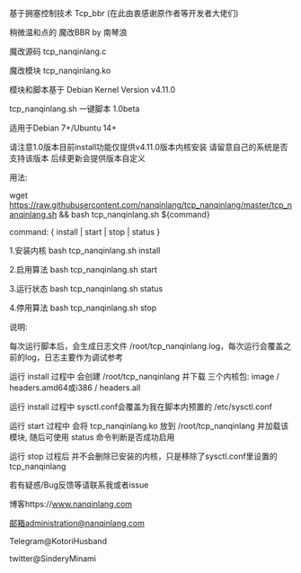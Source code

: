 基于拥塞控制技术 Tcp_bbr (在此由衷感谢原作者等开发者大佬们)

稍微温和点的 魔改BBR by 南琴浪

魔改源码 tcp_nanqinlang.c

魔改模块 tcp_nanqinlang.ko

模块和脚本基于 Debian Kernel Version v4.11.0

tcp_nanqinlang.sh 一键脚本 1.0beta

适用于Debian 7+/Ubuntu 14+

请注意1.0版本目前install功能仅提供v4.11.0版本内核安装 请留意自己的系统是否支持该版本 后续更新会提供版本自定义

用法:

wget https://raw.githubusercontent.com/nanqinlang/tcp_nanqinlang/master/tcp_nanqinlang.sh && bash tcp_nanqinlang.sh ${command}

command: { install | start | stop | status }

1.安装内核 bash tcp_nanqinlang.sh install

2.启用算法 bash tcp_nanqinlang.sh start

3.运行状态 bash tcp_nanqinlang.sh status

4.停用算法 bash tcp_nanqinlang.sh stop

说明:

每次运行脚本后，会生成日志文件 /root/tcp_nanqinlang.log，每次运行会覆盖之前的log，日志主要作为调试参考

运行 install 过程中 会创建 /root/tcp_nanqinlang 并下载 三个内核包: image / headers.amd64或i386 / headers.all

运行 install 过程中 sysctl.conf会覆盖为我在脚本内预置的 /etc/sysctl.conf

运行 start   过程中 会将 tcp_nanqinlang.ko 放到 /root/tcp_nanqinlang 并加载该模块, 随后可使用 status 命令判断是否成功启用

运行 stop    过程后 并不会删除已安装的内核，只是移除了sysctl.conf里设置的tcp_nanqinlang

若有疑惑/Bug反馈等请联系我或者issue

博客https://www.nanqinlang.com

邮箱administration@nanqinlang.com

Telegram@KotoriHusband

twitter@SinderyMinami
